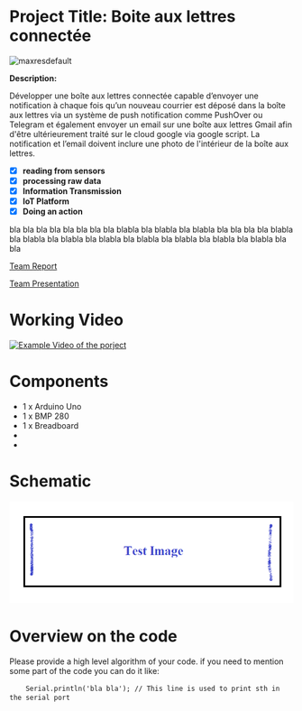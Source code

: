 
# Project Title: Boite aux lettres connectée

![maxresdefault](https://user-images.githubusercontent.com/65724356/104201650-44872800-542a-11eb-8d5d-7a5d784a1a1c.jpg)

**Description:**  

Développer une boîte aux lettres connectée capable d’envoyer une notification à chaque fois qu’un nouveau courrier est déposé dans la boîte aux lettres via un système de push notification comme PushOver ou Telegram et également envoyer un email sur une boîte aux lettres Gmail afin d'être ultérieurement traité sur le cloud google via google script.
La notification et l’email doivent inclure une photo de l'intérieur de la boîte aux lettres.

 - [x] **reading from sensors** 
 - [x] **processing raw data**
 - [x] **Information Transmission**
 - [x] **IoT Platform**
 - [x] **Doing an action**

bla bla bla bla bla bla bla bla blabla bla blabla bla blabla bla bla  bla bla blabla bla blabla bla blabla bla blabla bla blabla bla blabla bla blabla bla blabla bla bla

[Team Report](doc/report.pdf) 

[Team Presentation](doc/presentation.pdf)

# Working Video

 [![Example Video of the porject](https://img.youtube.com/vi/ucZl6vQ_8Uo/0.jpg)](https://www.youtube.com/watch?v=ucZl6vQ_8Uo)

# Components
- 1 x Arduino Uno
- 1 x BMP 280
- 1 x Breadboard
- 
- 
# Schematic
![schema](doc/photo.png?raw=true)

# Overview on the code
Please provide a high level algorithm of your code. if you need to mention some part of the code you can do it like:
```Arduino
	Serial.println('bla bla'); // This line is used to print sth in the serial port
``` 


